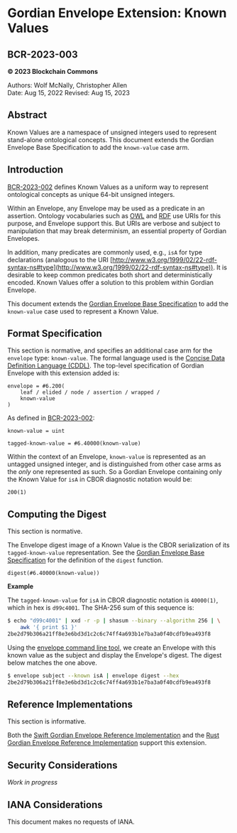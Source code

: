 # Gordian Envelope Extension: Known Values

## BCR-2023-003

**© 2023 Blockchain Commons**

Authors: Wolf McNally, Christopher Allen<br/>
Date: Aug 15, 2022
Revised: Aug 15, 2023

## Abstract

Known Values are a namespace of unsigned integers used to represent stand-alone ontological concepts. This document extends the Gordian Envelope Base Specification to add the `known-value` case arm.

## Introduction

[BCR-2023-002](bcr-2023-002-known-value.md) defines Known Values as a uniform way to represent ontological concepts as unique 64-bit unsigned integers.

Within an Envelope, any Envelope may be used as a predicate in an assertion. Ontology vocabularies such as [OWL](https://www.w3.org/OWL/) and [RDF](https://www.w3.org/2001/sw/wiki/RDF) use URIs for this purpose, and Envelope support this. But URIs are verbose and subject to manipulation that may break determinism, an essential property of Gordian Envelopes.

In addition, many predicates are commonly used, e.g., `isA` for type declarations (analogous to the URI [http://www.w3.org/1999/02/22-rdf-syntax-ns#type](http://www.w3.org/1999/02/22-rdf-syntax-ns#type)). It is desirable to keep common predicates both short and deterministically encoded. Known Values offer a solution to this problem within Gordian Envelope.

This document extends the [Gordian Envelope Base Specification](https://datatracker.ietf.org/doc/draft-mcnally-envelope/) to add the `known-value` case used to represent a Known Value.

## Format Specification

This section is normative, and specifies an additional case arm for the `envelope` type: `known-value`. The formal language used is the [Concise Data Definition Language (CDDL)](https://datatracker.ietf.org/doc/html/rfc8610). The top-level specification of Gordian Envelope with this extension added is:

```
envelope = #6.200(
    leaf / elided / node / assertion / wrapped /
    known-value
)
```

As defined in [BCR-2023-002](bcr-2023-002-known-value.md):

```
known-value = uint

tagged-known-value = #6.40000(known-value)
```

Within the context of an Envelope, `known-value` is represented as an untagged unsigned integer, and is distinguished from other case arms as the *only* one represented as such. So a Gordian Envelope containing only the Known Value for `isA` in CBOR diagnostic notation would be:

```
200(1)
```

## Computing the Digest

This section is normative.

The Envelope digest image of a Known Value is the CBOR serialization of its `tagged-known-value` representation. See the [Gordian Envelope Base Specification](https://datatracker.ietf.org/doc/draft-mcnally-envelope/) for the definition of the `digest` function.

```
digest(#6.40000(known-value))
```

**Example**

The `tagged-known-value` for `isA` in CBOR diagnostic notation is `40000(1)`, which in hex is `d99c4001`. The SHA-256 sum of this sequence is:

```bash
$ echo "d99c4001" | xxd -r -p | shasum --binary --algorithm 256 | \
    awk '{ print $1 }'
2be2d79b306a21ff8e3e6bd3d1c2c6c74ff4a693b1e7ba3a0f40cdfb9ea493f8
```

Using the [envelope command line tool](https://github.com/BlockchainCommons/envelope-cli-swift), we create an Envelope with this known value as the subject and display the Envelope's digest. The digest below matches the one above.

```bash
$ envelope subject --known isA | envelope digest --hex
2be2d79b306a21ff8e3e6bd3d1c2c6c74ff4a693b1e7ba3a0f40cdfb9ea493f8
```

## Reference Implementations

This section is informative.

Both the [Swift Gordian Envelope Reference Implementation](https://github.com/BlockchainCommons/BCSwiftEnvelope) and the [Rust Gordian Envelope Reference Implementation](https://github.com/BlockchainCommons/bc-envelope-rust) support this extension.

## Security Considerations

*Work in progress*

## IANA Considerations

This document makes no requests of IANA.
